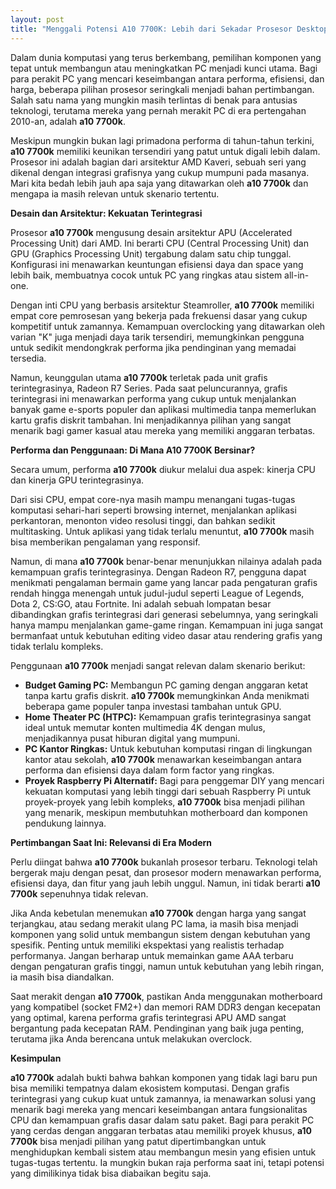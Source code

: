 ```yaml
---
layout: post
title: "Menggali Potensi A10 7700K: Lebih dari Sekadar Prosesor Desktop"
---
```


Dalam dunia komputasi yang terus berkembang, pemilihan komponen yang tepat untuk membangun atau meningkatkan PC menjadi kunci utama. Bagi para perakit PC yang mencari keseimbangan antara performa, efisiensi, dan harga, beberapa pilihan prosesor seringkali menjadi bahan pertimbangan. Salah satu nama yang mungkin masih terlintas di benak para antusias teknologi, terutama mereka yang pernah merakit PC di era pertengahan 2010-an, adalah **a10 7700k**.

Meskipun mungkin bukan lagi primadona performa di tahun-tahun terkini, **a10 7700k** memiliki keunikan tersendiri yang patut untuk digali lebih dalam. Prosesor ini adalah bagian dari arsitektur AMD Kaveri, sebuah seri yang dikenal dengan integrasi grafisnya yang cukup mumpuni pada masanya. Mari kita bedah lebih jauh apa saja yang ditawarkan oleh **a10 7700k** dan mengapa ia masih relevan untuk skenario tertentu.

**Desain dan Arsitektur: Kekuatan Terintegrasi**

Prosesor **a10 7700k** mengusung desain arsitektur APU (Accelerated Processing Unit) dari AMD. Ini berarti CPU (Central Processing Unit) dan GPU (Graphics Processing Unit) tergabung dalam satu chip tunggal. Konfigurasi ini menawarkan keuntungan efisiensi daya dan space yang lebih baik, membuatnya cocok untuk PC yang ringkas atau sistem all-in-one.

Dengan inti CPU yang berbasis arsitektur Steamroller, **a10 7700k** memiliki empat core pemrosesan yang bekerja pada frekuensi dasar yang cukup kompetitif untuk zamannya. Kemampuan overclocking yang ditawarkan oleh varian "K" juga menjadi daya tarik tersendiri, memungkinkan pengguna untuk sedikit mendongkrak performa jika pendinginan yang memadai tersedia.

Namun, keunggulan utama **a10 7700k** terletak pada unit grafis terintegrasinya, Radeon R7 Series. Pada saat peluncurannya, grafis terintegrasi ini menawarkan performa yang cukup untuk menjalankan banyak game e-sports populer dan aplikasi multimedia tanpa memerlukan kartu grafis diskrit tambahan. Ini menjadikannya pilihan yang sangat menarik bagi gamer kasual atau mereka yang memiliki anggaran terbatas.

**Performa dan Penggunaan: Di Mana A10 7700K Bersinar?**

Secara umum, performa **a10 7700k** diukur melalui dua aspek: kinerja CPU dan kinerja GPU terintegrasinya.

Dari sisi CPU, empat core-nya masih mampu menangani tugas-tugas komputasi sehari-hari seperti browsing internet, menjalankan aplikasi perkantoran, menonton video resolusi tinggi, dan bahkan sedikit multitasking. Untuk aplikasi yang tidak terlalu menuntut, **a10 7700k** masih bisa memberikan pengalaman yang responsif.

Namun, di mana **a10 7700k** benar-benar menunjukkan nilainya adalah pada kemampuan grafis terintegrasinya. Dengan Radeon R7, pengguna dapat menikmati pengalaman bermain game yang lancar pada pengaturan grafis rendah hingga menengah untuk judul-judul seperti League of Legends, Dota 2, CS:GO, atau Fortnite. Ini adalah sebuah lompatan besar dibandingkan grafis terintegrasi dari generasi sebelumnya, yang seringkali hanya mampu menjalankan game-game ringan. Kemampuan ini juga sangat bermanfaat untuk kebutuhan editing video dasar atau rendering grafis yang tidak terlalu kompleks.

Penggunaan **a10 7700k** menjadi sangat relevan dalam skenario berikut:

*   **Budget Gaming PC:** Membangun PC gaming dengan anggaran ketat tanpa kartu grafis diskrit. **a10 7700k** memungkinkan Anda menikmati beberapa game populer tanpa investasi tambahan untuk GPU.
*   **Home Theater PC (HTPC):** Kemampuan grafis terintegrasinya sangat ideal untuk memutar konten multimedia 4K dengan mulus, menjadikannya pusat hiburan digital yang mumpuni.
*   **PC Kantor Ringkas:** Untuk kebutuhan komputasi ringan di lingkungan kantor atau sekolah, **a10 7700k** menawarkan keseimbangan antara performa dan efisiensi daya dalam form factor yang ringkas.
*   **Proyek Raspberry Pi Alternatif:** Bagi para penggemar DIY yang mencari kekuatan komputasi yang lebih tinggi dari sebuah Raspberry Pi untuk proyek-proyek yang lebih kompleks, **a10 7700k** bisa menjadi pilihan yang menarik, meskipun membutuhkan motherboard dan komponen pendukung lainnya.

**Pertimbangan Saat Ini: Relevansi di Era Modern**

Perlu diingat bahwa **a10 7700k** bukanlah prosesor terbaru. Teknologi telah bergerak maju dengan pesat, dan prosesor modern menawarkan performa, efisiensi daya, dan fitur yang jauh lebih unggul. Namun, ini tidak berarti **a10 7700k** sepenuhnya tidak relevan.

Jika Anda kebetulan menemukan **a10 7700k** dengan harga yang sangat terjangkau, atau sedang merakit ulang PC lama, ia masih bisa menjadi komponen yang solid untuk membangun sistem dengan kebutuhan yang spesifik. Penting untuk memiliki ekspektasi yang realistis terhadap performanya. Jangan berharap untuk memainkan game AAA terbaru dengan pengaturan grafis tinggi, namun untuk kebutuhan yang lebih ringan, ia masih bisa diandalkan.

Saat merakit dengan **a10 7700k**, pastikan Anda menggunakan motherboard yang kompatibel (socket FM2+) dan memori RAM DDR3 dengan kecepatan yang optimal, karena performa grafis terintegrasi APU AMD sangat bergantung pada kecepatan RAM. Pendinginan yang baik juga penting, terutama jika Anda berencana untuk melakukan overclock.

**Kesimpulan**

**a10 7700k** adalah bukti bahwa bahkan komponen yang tidak lagi baru pun bisa memiliki tempatnya dalam ekosistem komputasi. Dengan grafis terintegrasi yang cukup kuat untuk zamannya, ia menawarkan solusi yang menarik bagi mereka yang mencari keseimbangan antara fungsionalitas CPU dan kemampuan grafis dasar dalam satu paket. Bagi para perakit PC yang cerdas dengan anggaran terbatas atau memiliki proyek khusus, **a10 7700k** bisa menjadi pilihan yang patut dipertimbangkan untuk menghidupkan kembali sistem atau membangun mesin yang efisien untuk tugas-tugas tertentu. Ia mungkin bukan raja performa saat ini, tetapi potensi yang dimilikinya tidak bisa diabaikan begitu saja.
